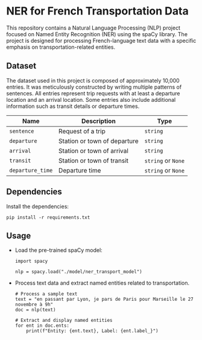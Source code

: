 # NER for French Transportation Data

This repository contains a Natural Language Processing (NLP) project focused on Named Entity Recognition (NER) using the spaCy library. The project is designed for processing French-language text data with a specific emphasis on transportation-related entities.

## Dataset

The dataset used in this project is composed of approximately 10,000 entries. It was meticulously constructed by writing multiple patterns of sentences. All entries represent trip requests with at least a departure location and an arrival location. Some entries also include additional information such as transit details or departure times.

| Name             | Description                  | Type               |
|------------------|------------------------------| ------------------ |
| `sentence`       | Request of a trip            | `string`           |
| `departure`      | Station or town of departure | `string`           |
| `arrival`        | Station or town of arrival   | `string`           |
| `transit`        | Station or town of transit   | `string` or `None` |
| `departure_time` | Departure time               | `string` or `None` |

## Dependencies
Install the dependencies:
```
pip install -r requirements.txt
```

## Usage
- Load the pre-trained spaCy model:
    ```
    import spacy
  
    nlp = spacy.load("./model/ner_transport_model")
    ```
- Process text data and extract named entities related to transportation.
  ```
  # Process a sample text
  text = "en passant par Lyon, je pars de Paris pour Marseille le 27 novembre à 9h"
  doc = nlp(text)

  # Extract and display named entities
  for ent in doc.ents:
      print(f"Entity: {ent.text}, Label: {ent.label_}")
  ```